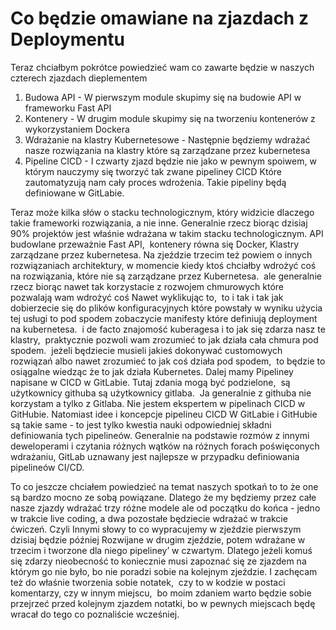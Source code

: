 # Co będzie omawiane na zjazdach z Deploymentu

Teraz chciałbym pokrótce powiedzieć wam co zawarte będzie w naszych czterech zjazdach dieplementem

1. Budowa API - W pierwszym module skupimy się na budowie API w frameworku Fast API
2. Kontenery - W drugim module skupimy się na tworzeniu kontenerów z wykorzystaniem Dockera
3. Wdrażanie na klastry Kubernetesowe - Następnie będziemy wdrażać nasze rozwiązania na klastry które są zarządzane przez kubernetesa
4. Pipeline CICD - I czwarty zjazd będzie nie jako w pewnym spoiwem, w którym nauczymy się tworzyć tak zwane pipeliney CICD Które zautomatyzują nam cały proces wdrożenia. Takie pipeliny będą definiowane w GitLabie.

Teraz może kilka słów o stacku technologicznym, który widzicie dlaczego takie frameworki rozwiązania, a nie inne. Generalnie rzecz biorąc dzisiaj 90% projektów jest właśnie wdrażana w takim stacku technologicznym. API budowlane przeważnie Fast API,  kontenery równa się Docker, Klastry zarządzane przez kubernetesa. Na zjeździe trzecim też powiem o innych rozwiązaniach architektury, w momencie kiedy ktoś chciałby wdrożyć coś na rozwiązania, które nie są zarządzane przez Kubernetesa.  ale generalnie rzecz biorąc nawet tak korzystacie z rozwojem chmurowych które pozwalają wam wdrożyć coś Nawet wyklikując to,  to i tak i tak jak dobierzecie się do plików konfiguracyjnych które powstały w wyniku użycia tej usługi to pod spodem zobaczycie manifesty które definiują deployment na kubernetesa.  i de facto znajomość kuberagesa i to jak się zdarza nasz te klastry,  praktycznie pozwoli wam zrozumieć to jak działa cała chmura pod spodem.  jeżeli będziecie musieli jakieś dokonywać customowych rozwiązań albo nawet zrozumieć to jak coś działa pod spodem,  to będzie to osiągalne wiedząc że to jak działa Kubernetes. Dalej mamy Pipeliney napisane w CICD w GitLabie. Tutaj zdania mogą być podzielone,  są użytkownicy githuba są użytkownicy gitlaba.  Ja generalnie z githuba nie korzystam a tylko z Gitlaba. Nie jestem ekspertem w pipelinach CICD w GitHubie. Natomiast idee i koncepcje pipelineu CICD W GitLabie i GitHubie są takie same - to jest tylko kwestia nauki odpowiedniej składni  definiowania tych pipelineów. Generalnie na podstawie rozmów z innymi deweloperami i czytania różnych wątków na różnych forach poświęconych wdrażaniu, GitLab uznawany jest najlepsze w przypadku definiowania pipelineów CI/CD. 

To co jeszcze chciałem powiedzieć na temat naszych spotkań to to że one są bardzo mocno ze sobą powiązane. Dlatego że my będziemy przez całe nasze zjazdy wdrażać trzy różne modele ale od początku do końca - jedno w trakcie live coding, a dwa pozostałe będziecie wdrażać w trakcie ćwiczeń. Czyli Innymi słowy to co wypracujemy w zjeździe pierwszym dzisiaj będzie później Rozwijane w drugim zjeździe, potem wdrażane w trzecim i tworzone dla niego pipeliney’ w czwartym. Dlatego jeżeli komuś się zdarzy nieobecność to koniecznie musi zapoznać się ze zjazdem na którym go nie było, bo nie poradzi sobie na kolejnym zjeździe. I zachęcam też do właśnie tworzenia sobie notatek,  czy to w kodzie w postaci komentarzy, czy w innym miejscu,  bo moim zdaniem warto będzie sobie przejrzeć przed kolejnym zjazdem notatki, bo w pewnych miejscach będę wracał do tego co poznaliście wcześniej.